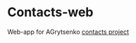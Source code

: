 Contacts-web
============

Web-app for AGrytsenko <a href="https://github.com/grytsenko/contacts">contacts project</a>
